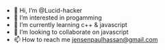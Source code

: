 - 👋 Hi, I’m @Lucid-hacker
- 👀 I’m interested in progamming
- 🌱 I’m currently learning c++ & javascript
- 💞️ I’m looking to collaborate on javascript
- 📫 How to reach me jensenpaulhassan@gmail.com

<!---
Lucid-hacker/Lucid-hacker is a ✨ special ✨ repository because its `README.md` (this file) appears on your GitHub profile.
You can click the Preview link to take a look at your changes.
--->
